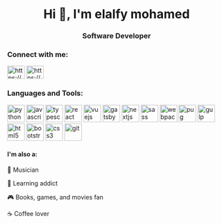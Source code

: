 <h1 align="center">Hi 👋, I'm elalfy mohamed</h1>
<h3 align="center">Software Developer</h3>

<!-- <img src="https://user-images.githubusercontent.com/46499967/177640042-41009c7e-7c8d-4740-94f7-3186bd9e745a.png" width="500px" height="400px"  align='right' /> -->

<h3 align="left">Connect with me:</h3>
<p align="left">
<a href="https://www.linkedin.com/in/elalfy-mohamed-33162410b/" target="blank"><img align="center" src="https://cdn.worldvectorlogo.com/logos/linkedin-icon-2.svg" alt="https://www.linkedin.com/in/elalfy-mohamed-33162410b/" height="30" width="40" /></a>
<a href="https://github.com/elalfymohamed" target="blank"><img align="center" src="https://cdn.worldvectorlogo.com/logos/github-icon-1.svg" alt="https://github.com/elalfymohamed" height="30" width="40" /></a>
</p>

<h3 align="left">Languages and Tools:</h3>
<p align="left">
    <img src="https://www.vectorlogo.zone/logos/python/python-icon.svg" alt="python" width="40" height="40"/>
    <img src="https://upload.wikimedia.org/wikipedia/commons/thumb/9/99/Unofficial_JavaScript_logo_2.svg/512px-Unofficial_JavaScript_logo_2.svg.png" alt="javascript" width="40" height="40"/>
     <img src="https://cdn.worldvectorlogo.com/logos/typescript.svg" alt="typescript" width="40" height="40"/>  
  <img src="https://www.vectorlogo.zone/logos/reactjs/reactjs-icon.svg" alt="react" width="40" height="40"/>
  <img src="https://www.vectorlogo.zone/logos/vuejs/vuejs-icon.svg" alt="vuejs" width="40" height="40"/>
  <img src="https://www.vectorlogo.zone/logos/gatsbyjs/gatsbyjs-icon.svg" alt="gatsby" width="40" height="40"/> 
      <img src="https://cdn.worldvectorlogo.com/logos/nextjs-2.svg" alt="nextjs" width="40" height="40"/>
     <img src="https://www.vectorlogo.zone/logos/sass-lang/sass-lang-icon.svg" alt="sass" width="40" height="40"/>
  <img src="https://www.vectorlogo.zone/logos/js_webpack/js_webpack-icon.svg" alt="webpack" width="40" height="40"/>
     <img src="https://cdn.worldvectorlogo.com/logos/pug.svg" alt="pug" width="40" height="40"/>
  <img src="https://user-images.githubusercontent.com/46499967/106216763-7fd07780-61dc-11eb-8abf-cbcd341a36df.png" alt="gulp" width="40" height="40"/>
  <img src="https://www.vectorlogo.zone/logos/w3_html5/w3_html5-icon.svg" alt="html5" width="40" height="40"/> 
  <img src="https://www.vectorlogo.zone/logos/getbootstrap/getbootstrap-icon.svg" alt="bootstrap" width="40" height="40"/> 
  <img src="https://user-images.githubusercontent.com/46499967/106216537-059ff300-61dc-11eb-9f1a-e8aa15dc8f1b.png" alt="css3" width="40" height="40"/>
    <img src="https://www.vectorlogo.zone/logos/github/github-icon.svg" alt="git" width="40" height="40"/> 
   </p>
<h4>I'm also a:</h4>

🎸 Musician

🧠 Learning addict

🎮 Books, games, and movies fan

☕ Coffee lover
